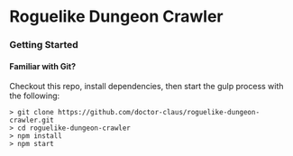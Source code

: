 # Roguelike Dungeon Crawler

### Getting Started

#### Familiar with Git?
Checkout this repo, install dependencies, then start the gulp process with the following:

```
> git clone https://github.com/doctor-claus/roguelike-dungeon-crawler.git
> cd roguelike-dungeon-crawler
> npm install
> npm start
```
